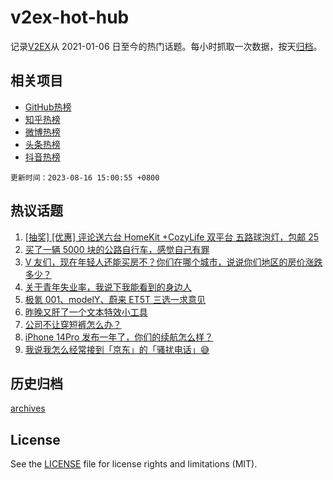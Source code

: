 # v2ex-hot-hub

 记录[V2EX](https://www.v2ex.com/)从 2021-01-06 日至今的热门话题。每小时抓取一次数据，按天[归档](archives)。
 
 ## 相关项目

- [GitHub热榜](https://github.com/it985/github-hot-hub)
- [知乎热榜](https://github.com/it985/zhihu-hot-hub)
- [微博热榜](https://github.com/it985/weibo-hot-hub)
- [头条热榜](https://github.com/it985/toutiao-hot-hub)
- [抖音热榜](https://github.com/it985/douyin-hot-hub)


 `更新时间：2023-08-16 15:00:55 +0800`

## 热议话题

1. [[抽奖] [优惠] 评论送六台 HomeKit +CozyLife 双平台 五路球泡灯，包邮 25](https://www.v2ex.com/t/965474)
1. [买了一辆 5000 块的公路自行车，感觉自己有罪](https://www.v2ex.com/t/965549)
1. [V 友们，现在年轻人还能买房不？你们在哪个城市，说说你们地区的房价涨跌多少？](https://www.v2ex.com/t/965660)
1. [关于青年失业率，我说下我能看到的身边人](https://www.v2ex.com/t/965688)
1. [极氪 001、modelY、蔚来 ET5T 三选一求意见](https://www.v2ex.com/t/965717)
1. [昨晚又肝了一个文本特效小工具](https://www.v2ex.com/t/965654)
1. [公司不让穿短裤怎么办？](https://www.v2ex.com/t/965489)
1. [iPhone 14Pro 发布一年了，你们的续航怎么样？](https://www.v2ex.com/t/965642)
1. [我说我怎么经常接到「京东」的「骚扰电话」😅](https://www.v2ex.com/t/965667)

## 历史归档

[archives](archives)

## License

See the [LICENSE](LICENSE) file for license rights and limitations (MIT).
